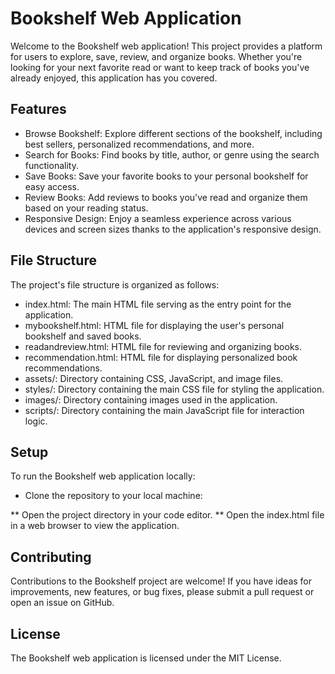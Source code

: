 # Bookshelf Web Application
Welcome to the Bookshelf web application! This project provides a platform for users to explore, save, review, and organize books. Whether you're looking for your next favorite read or want to keep track of books you've already enjoyed, this application has you covered.

## Features

* Browse Bookshelf: Explore different sections of the bookshelf, including best sellers, personalized recommendations, and more.
* Search for Books: Find books by title, author, or genre using the search functionality.
* Save Books: Save your favorite books to your personal bookshelf for easy access.
* Review Books: Add reviews to books you've read and organize them based on your reading status.
* Responsive Design: Enjoy a seamless experience across various devices and screen sizes thanks to the application's responsive design.

## File Structure

The project's file structure is organized as follows:

* index.html: The main HTML file serving as the entry point for the application.
* mybookshelf.html: HTML file for displaying the user's personal bookshelf and saved books.
* readandreview.html: HTML file for reviewing and organizing books.
* recommendation.html: HTML file for displaying personalized book recommendations.
* assets/: Directory containing CSS, JavaScript, and image files.
* styles/: Directory containing the main CSS file for styling the application.
* images/: Directory containing images used in the application.
* scripts/: Directory containing the main JavaScript file for interaction logic.

## Setup
To run the Bookshelf web application locally:

* Clone the repository to your local machine:

** Open the project directory in your code editor.
** Open the index.html file in a web browser to view the application.

## Contributing
Contributions to the Bookshelf project are welcome! If you have ideas for improvements, new features, or bug fixes, please submit a pull request or open an issue on GitHub.

## License
The Bookshelf web application is licensed under the MIT License.
